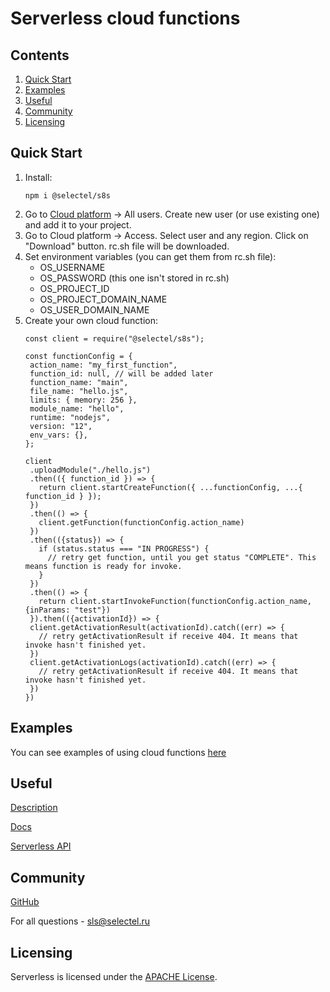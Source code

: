 # Serverless cloud functions
## Contents

1. [Quick Start](#Quick-Start)
2. [Examples](#Examples)
3. [Useful](#Useful)
4. [Community](#Community)
5. [Licensing](#Licensing)

## Quick Start

1. Install:
    ```
    npm i @selectel/s8s
    ```
2. Go to [Cloud platform](https://my.selectel.ru/vpc) -> All users. Create new user (or use existing one) and add it to your project.
3. Go to Cloud platform -> Access. Select user and any region. Click on "Download" button. rc.sh file will be downloaded.
4. Set environment variables (you can get them from rc.sh file):
    - OS_USERNAME
    - OS_PASSWORD (this one isn't stored in rc.sh)
    - OS_PROJECT_ID
    - OS_PROJECT_DOMAIN_NAME
    - OS_USER_DOMAIN_NAME
5. Create your own cloud function:
    ```
   const client = require("@selectel/s8s");
   
   const functionConfig = {
     action_name: "my_first_function",
     function_id: null, // will be added later
     function_name: "main",
     file_name: "hello.js",
     limits: { memory: 256 },
     module_name: "hello",
     runtime: "nodejs",
     version: "12",
     env_vars: {},
   };
   
   client
     .uploadModule("./hello.js")
     .then(({ function_id }) => {
       return client.startCreateFunction({ ...functionConfig, ...{ function_id } });
     })
     .then(() => {
       client.getFunction(functionConfig.action_name)
     })
     .then(({status}) => {
       if (status.status === "IN PROGRESS") {
         // retry get function, until you get status "COMPLETE". This means function is ready for invoke.
       }
     })
     .then(() => {
       return client.startInvokeFunction(functionConfig.action_name, {inParams: "test"})
     }).then(({activationId}) => {
     client.getActivationResult(activationId).catch((err) => {
       // retry getActivationResult if receive 404. It means that invoke hasn't finished yet.
     })
     client.getActivationLogs(activationId).catch((err) => {
       // retry getActivationResult if receive 404. It means that invoke hasn't finished yet.
     })
   })
    ```
## Examples

You can see examples of using cloud functions
[here](https://github.com/selectel/serverless_functions_examples_nodejs)

## Useful

[Description](https://selectel.ru/services/cloud/serverless/)

[Docs](https://kb.selectel.com/docs/selectel-cloud-platform/serverless/description/)

[Serverless API](https://developers.selectel.com/docs/selectel-cloud-platform/serverless_api/)

## Community

[GitHub](https://github.com/selectel/serverless-nodejs)

For all questions - sls@selectel.ru

## Licensing

Serverless is licensed under the [APACHE License](https://github.com/selectel/serverless-nodejs/blob/main/LICENSE).
